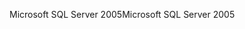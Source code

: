 <span data-ttu-id="2ac23-101">Microsoft SQL Server 2005</span><span class="sxs-lookup"><span data-stu-id="2ac23-101">Microsoft SQL Server 2005</span></span>